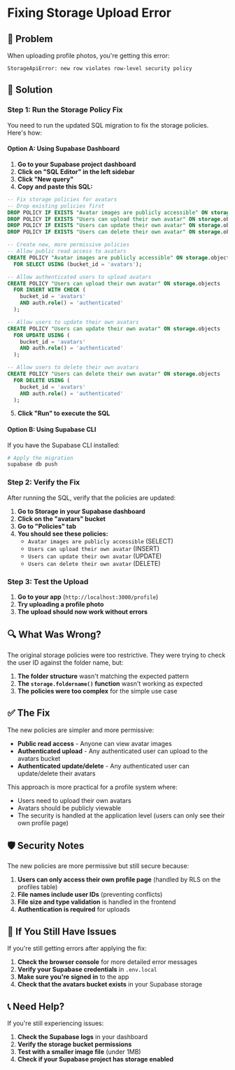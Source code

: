 # Fixing Storage Upload Error

## 🚨 Problem
When uploading profile photos, you're getting this error:
```
StorageApiError: new row violates row-level security policy
```

## 🔧 Solution

### Step 1: Run the Storage Policy Fix

You need to run the updated SQL migration to fix the storage policies. Here's how:

#### Option A: Using Supabase Dashboard

1. **Go to your Supabase project dashboard**
2. **Click on "SQL Editor" in the left sidebar**
3. **Click "New query"**
4. **Copy and paste this SQL:**

```sql
-- Fix storage policies for avatars
-- Drop existing policies first
DROP POLICY IF EXISTS "Avatar images are publicly accessible" ON storage.objects;
DROP POLICY IF EXISTS "Users can upload their own avatar" ON storage.objects;
DROP POLICY IF EXISTS "Users can update their own avatar" ON storage.objects;
DROP POLICY IF EXISTS "Users can delete their own avatar" ON storage.objects;

-- Create new, more permissive policies
-- Allow public read access to avatars
CREATE POLICY "Avatar images are publicly accessible" ON storage.objects
  FOR SELECT USING (bucket_id = 'avatars');

-- Allow authenticated users to upload avatars
CREATE POLICY "Users can upload their own avatar" ON storage.objects
  FOR INSERT WITH CHECK (
    bucket_id = 'avatars' 
    AND auth.role() = 'authenticated'
  );

-- Allow users to update their own avatars
CREATE POLICY "Users can update their own avatar" ON storage.objects
  FOR UPDATE USING (
    bucket_id = 'avatars' 
    AND auth.role() = 'authenticated'
  );

-- Allow users to delete their own avatars
CREATE POLICY "Users can delete their own avatar" ON storage.objects
  FOR DELETE USING (
    bucket_id = 'avatars' 
    AND auth.role() = 'authenticated'
  );
```

5. **Click "Run" to execute the SQL**

#### Option B: Using Supabase CLI

If you have the Supabase CLI installed:

```bash
# Apply the migration
supabase db push
```

### Step 2: Verify the Fix

After running the SQL, verify that the policies are updated:

1. **Go to Storage in your Supabase dashboard**
2. **Click on the "avatars" bucket**
3. **Go to "Policies" tab**
4. **You should see these policies:**
   - `Avatar images are publicly accessible` (SELECT)
   - `Users can upload their own avatar` (INSERT)
   - `Users can update their own avatar` (UPDATE)
   - `Users can delete their own avatar` (DELETE)

### Step 3: Test the Upload

1. **Go to your app** (`http://localhost:3000/profile`)
2. **Try uploading a profile photo**
3. **The upload should now work without errors**

## 🔍 What Was Wrong?

The original storage policies were too restrictive. They were trying to check the user ID against the folder name, but:

1. **The folder structure** wasn't matching the expected pattern
2. **The `storage.foldername()` function** wasn't working as expected
3. **The policies were too complex** for the simple use case

## ✅ The Fix

The new policies are simpler and more permissive:

- **Public read access** - Anyone can view avatar images
- **Authenticated upload** - Any authenticated user can upload to the avatars bucket
- **Authenticated update/delete** - Any authenticated user can update/delete their avatars

This approach is more practical for a profile system where:
- Users need to upload their own avatars
- Avatars should be publicly viewable
- The security is handled at the application level (users can only see their own profile page)

## 🛡️ Security Notes

The new policies are more permissive but still secure because:

1. **Users can only access their own profile page** (handled by RLS on the profiles table)
2. **File names include user IDs** (preventing conflicts)
3. **File size and type validation** is handled in the frontend
4. **Authentication is required** for uploads

## 🐛 If You Still Have Issues

If you're still getting errors after applying the fix:

1. **Check the browser console** for more detailed error messages
2. **Verify your Supabase credentials** in `.env.local`
3. **Make sure you're signed in** to the app
4. **Check that the avatars bucket exists** in your Supabase storage

## 📞 Need Help?

If you're still experiencing issues:

1. **Check the Supabase logs** in your dashboard
2. **Verify the storage bucket permissions**
3. **Test with a smaller image file** (under 1MB)
4. **Check if your Supabase project has storage enabled**
